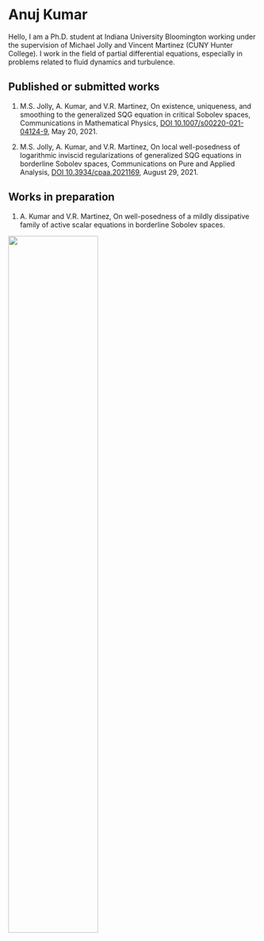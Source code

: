 # Anuj Kumar
Hello, I am a Ph.D. student at Indiana University Bloomington working under the supervision of Michael Jolly and Vincent Martinez (CUNY Hunter College). I work in the field of partial differential equations, especially in problems related to fluid dynamics and turbulence. 

## Published or submitted works
1. M.S. Jolly, A. Kumar, and V.R. Martinez,  On existence, uniqueness, and smoothing
to the generalized SQG equation in critical Sobolev spaces, Communications in Mathematical 
Physics, [DOI 10.1007/s00220-021-04124-9](https://link.springer.com/content/pdf/10.1007/s00220-021-04124-9.pdf), May 20, 2021.

2. M.S. Jolly, A. Kumar, and V.R. Martinez, On local well-posedness of logarithmic
inviscid regularizations of generalized SQG equations in borderline Sobolev spaces,
Communications on Pure and Applied Analysis, [DOI 10.3934/cpaa.2021169](https://www.aimsciences.org/article/doi/10.3934/cpaa.2021169), August 29, 2021.

## Works in preparation
1. A. Kumar and V.R. Martinez, On well-posedness of a mildly dissipative family
of active scalar equations in borderline Sobolev spaces.



<img src="/img/frontpage.png" width="60%" height="60%">

